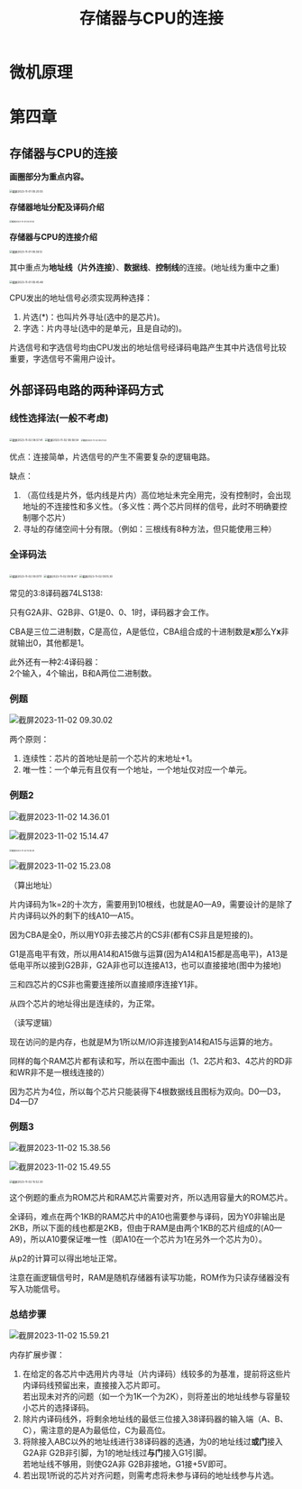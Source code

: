 ﻿---
title: 存储器与CPU的连接
published: 2023-11-02
description: 微机原理存储器与CPU的连接以及外部译码电路知识。
tags: [微机原理]
category: 大学课程
draft: false
---

# 微机原理

# 第四章

## 存储器与CPU的连接

**画圈部分为重点内容。**

<img src="https://cdn.jsdelivr.net/gh/PWN022/POFMC/my_screenshot/%E6%88%AA%E5%B1%8F2023-11-01%2009.20.55.png" alt="截屏2023-11-01 09.20.55" style="zoom:33%;" />

**存储器地址分配及译码介绍**

<img src="https://cdn.jsdelivr.net/gh/PWN022/POFMC/my_screenshot/%E6%88%AA%E5%B1%8F2023-11-01%2009.31.00.png" alt="截屏2023-11-01 09.31.00" style="zoom: 25%;" />

**存储器与CPU的连接介绍**

<img src="https://cdn.jsdelivr.net/gh/PWN022/POFMC/my_screenshot/%E6%88%AA%E5%B1%8F2023-11-01%2009.36.12.png" alt="截屏2023-11-01 09.36.12" style="zoom:33%;" />

其中重点为**地址线（片外连接）**、**数据线**、**控制线**的连接。(地址线为重中之重)

<img src="https://cdn.jsdelivr.net/gh/PWN022/POFMC/my_screenshot/%E6%88%AA%E5%B1%8F2023-11-01%2009.45.48.png" alt="截屏2023-11-01 09.45.48" style="zoom:33%;" />

CPU发出的地址信号必须实现两种选择：

1. 片选(*)：也叫片外寻址(选中的是芯片)。
2. 字选：片内寻址(选中的是单元，且是自动的)。

片选信号和字选信号均由CPU发出的地址信号经译码电路产生其中片选信号比较重要，字选信号不需用户设计。

## 外部译码电路的两种译码方式

### 线性选择法(一般不考虑)

<img src="https://cdn.jsdelivr.net/gh/PWN022/POFMC/my_screenshot/%E6%88%AA%E5%B1%8F2023-11-02%2008.57.41.png" alt="截屏2023-11-02 08.57.41" style="zoom:33%;" />

<img src="https://cdn.jsdelivr.net/gh/PWN022/POFMC/my_screenshot/%E6%88%AA%E5%B1%8F2023-11-02%2008.58.54.png" alt="截屏2023-11-02 08.58.54" style="zoom:33%;" />

<img src="https://cdn.jsdelivr.net/gh/PWN022/POFMC/my_screenshot/%E6%88%AA%E5%B1%8F2023-11-02%2009.01.53.png" alt="截屏2023-11-02 09.01.53" style="zoom: 25%;" />

优点：连接简单，片选信号的产生不需要复杂的逻辑电路。

缺点：

1. （高位线是片外，低内线是片内）高位地址未完全用完，没有控制时，会出现地址的不连接性和多义性。（多义性：两个芯片同样的信号，此时不明确要控制哪个芯片）
1. 寻址的存储空间十分有限。（例如：三根线有8种方法，但只能使用三种）

### 全译码法

<img src="https://cdn.jsdelivr.net/gh/PWN022/POFMC/my_screenshot/%E6%88%AA%E5%B1%8F2023-11-02%2009.07.11.png" alt="截屏2023-11-02 09.07.11" style="zoom:33%;" />

<img src="https://cdn.jsdelivr.net/gh/PWN022/POFMC/my_screenshot/%E6%88%AA%E5%B1%8F2023-11-02%2009.18.47.png" alt="截屏2023-11-02 09.18.47" style="zoom:33%;" />

<img src="https://cdn.jsdelivr.net/gh/PWN022/POFMC/my_screenshot/%E6%88%AA%E5%B1%8F2023-11-02%2009.15.30.png" alt="截屏2023-11-02 09.15.30" style="zoom:33%;" />

常见的3:8译码器74LS138:

只有G2A非、G2B非、G1是0、0、1时，译码器才会工作。

CBA是三位二进制数，C是高位，A是低位，CBA组合成的十进制数是**x**那么Y**x**非就输出0，其他都是1。

此外还有一种2:4译码器：  
2个输入，4个输出，B和A两位二进制数。

### 例题

![截屏2023-11-02 09.30.02](https://cdn.jsdelivr.net/gh/PWN022/POFMC/my_screenshot/%E6%88%AA%E5%B1%8F2023-11-02%2009.30.02.png)

两个原则：

1. 连续性：芯片的首地址是前一个芯片的末地址+1。
2. 唯一性：一个单元有且仅有一个地址，一个地址仅对应一个单元。

### 例题2

![截屏2023-11-02 14.36.01](https://cdn.jsdelivr.net/gh/PWN022/POFMC/my_screenshot/%E6%88%AA%E5%B1%8F2023-11-02%2014.36.01.png)

![截屏2023-11-02 15.14.47](https://cdn.jsdelivr.net/gh/PWN022/POFMC/my_screenshot/%E6%88%AA%E5%B1%8F2023-11-02%2015.14.47.png)

<img src="https://cdn.jsdelivr.net/gh/PWN022/POFMC/my_screenshot/%E6%88%AA%E5%B1%8F2023-11-02%2015.16.06.png" alt="截屏2023-11-02 15.16.06" style="zoom: 25%;" />

![截屏2023-11-02 15.23.08](https://cdn.jsdelivr.net/gh/PWN022/POFMC/my_screenshot/%E6%88%AA%E5%B1%8F2023-11-02%2015.23.08.png)

（算出地址）

片内译码为1k=2的十次方，需要用到10根线，也就是A0—A9，需要设计的是除了片内译码以外的剩下的线A10—A15。

因为CBA是全0，所以用Y0非去接芯片的CS非(都有CS非且是短接的)。

G1是高电平有效，所以用A14和A15做与运算(因为A14和A15都是高电平)，A13是低电平所以接到G2B非，G2A非也可以连接A13，也可以直接接地(图中为接地)

三和四芯片的CS非也需要连接所以直接顺序连接Y1非。

从四个芯片的地址得出是连续的，为正常。

（读写逻辑）

现在访问的是内存，也就是M为1所以M/IO非连接到A14和A15与运算的地方。

同样的每个RAM芯片都有读和写，所以在图中画出（1、2芯片和3、4芯片的RD非和WR非不是一根线连接的）

因为芯片为4位，所以每个芯片只能装得下4根数据线且图标为双向。D0—D3，D4—D7

### 例题3

![截屏2023-11-02 15.38.56](https://cdn.jsdelivr.net/gh/PWN022/POFMC/my_screenshot/%E6%88%AA%E5%B1%8F2023-11-02%2015.38.56.png)

![截屏2023-11-02 15.49.55](https://cdn.jsdelivr.net/gh/PWN022/POFMC/my_screenshot/%E6%88%AA%E5%B1%8F2023-11-02%2015.49.55.png)

<img src="https://cdn.jsdelivr.net/gh/PWN022/POFMC/my_screenshot/%E6%88%AA%E5%B1%8F2023-11-02%2015.52.30.png" alt="截屏2023-11-02 15.52.30" style="zoom:33%;" />

这个例题的重点为ROM芯片和RAM芯片需要对齐，所以选用容量大的ROM芯片。

全译码，难点在两个1KB的RAM芯片中的A10也需要参与译码，因为Y0非输出是2KB，所以下面的线也都是2KB，但由于RAM是由两个1KB的芯片组成的(A0—A9)，所以A10要保证唯一性（即A10在一个芯片为1在另外一个芯片为0）。 

从p2的计算可以得出地址正常。

注意在画逻辑信号时，RAM是随机存储器有读写功能，ROM作为只读存储器没有写入功能信号。

### 总结步骤

![截屏2023-11-02 15.59.21](https://cdn.jsdelivr.net/gh/PWN022/POFMC/my_screenshot/%E6%88%AA%E5%B1%8F2023-11-02%2015.59.21.png)

内存扩展步骤：

1. 在给定的各芯片中选用片内寻址（片内译码）线较多的为基准，提前将这些片内译码线预留出来，直接接入芯片即可。  
   若出现未对齐的问题（如一个为1K一个为2K），则将差出的地址线参与容量较小芯片的选择译码。
2. 除片内译码线外，将剩余地址线的最低三位接入38译码器的输入端（A、B、C），需注意的是A为最低位，C为最高位。
3. 将除接入ABC以外的地址线进行38译码器的选通，为0的地址线过**或门**接入G2A非 G2B非引脚，为1的地址线过**与门**接入G1引脚。  
   若地址线不够用，则使G2A非 G2B非接地，G1接+5V即可。
4. 若出现1所说的芯片对齐问题，则需考虑将未参与译码的地址线参与片选。